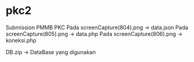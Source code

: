 # pkc2
Submission PMMB PKC
Pada screenCapture(804).png -> data.json
Pada screenCapture(805).png -> data.php
Pada screenCapture(806).png -> koneksi.php

DB.zip -> DataBase yang digunakan
